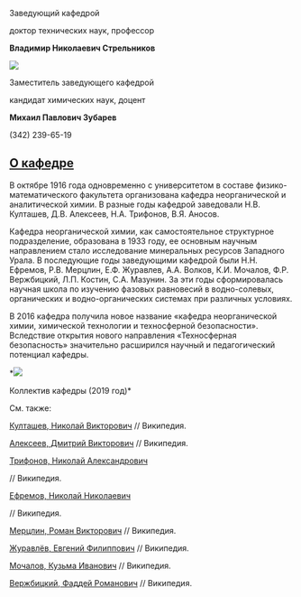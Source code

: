 Заведующий кафедрой
   

 доктор технических наук, профессор
   

**Владимир Николаевич Стрельников** 



  

  

  

  

![](http://www.psu.ru/files/images/fakultety/chemistry/zubarev-2.JPG)
  

  

 Заместитель заведующего кафедрой
   

 кандидат химических наук, доцент
   

**Михаил Павлович Зубарев** 
  

 (342) 239-65-19
   


  
[О кафедре](http://www.psu.ru/fakultety/khimicheskij-fakultet/kafedry/kafedra-neorganicheskoj-khimii/o-kafedre)
----------------------------------------------------------------------------------------------





 В октябре 1916 года одновременно с университетом в составе физико-математического факультета организована кафедра неорганической и аналитической химии. В разные годы кафедрой заведовали Н.В. Култашев, Д.В. Алексеев, Н.А. Трифонов, В.Я. Аносов.
   

  

 Кафедра неорганической химии, как самостоятельное структурное подразделение, образована в 1933 году, ее основным научным направлением стало исследование минеральных ресурсов Западного Урала. В последующие годы заведующими кафедрой были Н.Н. Ефремов, Р.В. Мерцлин, Е.Ф. Журавлев, А.А. Волков, К.И. Мочалов, Ф.Р. Вержбицкий, Л.П. Костин, С.А. Мазунин. За эти годы сформировалась научная школа по изучению фазовых равновесий в водно-солевых, органических и водно-органических системах при различных условиях.
   

  

 В 2016 кафедра получила новое название «кафедра неорганической химии, химической технологии и техносферной безопасности». Вследствие открытия нового направления «Техносферная безопасность» значительно расширился научный и педагогический потенциал кафедры.
 



*![](http://www.psu.ru/files/images/fakultety/chemistry/foto-2-knh.jpg)
  

 Коллектив кафедры (2019 год)* 




  

 См. также:
   

[Култашев, Николай Викторович](https://ru.wikipedia.org/wiki/%D0%9A%D1%83%D0%BB%D1%82%D0%B0%D1%88%D0%B5%D0%B2,_%D0%9D%D0%B8%D0%BA%D0%BE%D0%BB%D0%B0%D0%B9_%D0%92%D0%B8%D0%BA%D1%82%D0%BE%D1%80%D0%BE%D0%B2%D0%B8%D1%87) 
 // Википедия.
   

[Алексеев, Дмитрий Викторович](https://ru.wikipedia.org/wiki/%D0%90%D0%BB%D0%B5%D0%BA%D1%81%D0%B5%D0%B5%D0%B2,_%D0%94%D0%BC%D0%B8%D1%82%D1%80%D0%B8%D0%B9_%D0%92%D0%B8%D0%BA%D1%82%D0%BE%D1%80%D0%BE%D0%B2%D0%B8%D1%87) 
 // Википедия.
   

[Трифонов, Николай Александрович](https://ru.wikipedia.org/wiki/%D0%A2%D1%80%D0%B8%D1%84%D0%BE%D0%BD%D0%BE%D0%B2,_%D0%9D%D0%B8%D0%BA%D0%BE%D0%BB%D0%B0%D0%B9_%D0%90%D0%BB%D0%B5%D0%BA%D1%81%D0%B0%D0%BD%D0%B4%D1%80%D0%BE%D0%B2%D0%B8%D1%87) 

 // Википедия.
 
  

[Ефремов, Николай Николаевич](https://ru.wikipedia.org/wiki/%D0%95%D1%84%D1%80%D0%B5%D0%BC%D0%BE%D0%B2,_%D0%9D%D0%B8%D0%BA%D0%BE%D0%BB%D0%B0%D0%B9_%D0%9D%D0%B8%D0%BA%D0%BE%D0%BB%D0%B0%D0%B5%D0%B2%D0%B8%D1%87) 

 // Википедия.
 


[Мерцлин, Роман Викторович](https://ru.wikipedia.org/wiki/%D0%9C%D0%B5%D1%80%D1%86%D0%BB%D0%B8%D0%BD,_%D0%A0%D0%BE%D0%BC%D0%B0%D0%BD_%D0%92%D0%B8%D0%BA%D1%82%D0%BE%D1%80%D0%BE%D0%B2%D0%B8%D1%87) 
 // Википедия.
   

[Журавлёв, Евгений Филиппович](https://ru.wikipedia.org/wiki/%D0%96%D1%83%D1%80%D0%B0%D0%B2%D0%BB%D1%91%D0%B2,_%D0%95%D0%B2%D0%B3%D0%B5%D0%BD%D0%B8%D0%B9_%D0%A4%D0%B8%D0%BB%D0%B8%D0%BF%D0%BF%D0%BE%D0%B2%D0%B8%D1%87) 
 // Википедия.
   

[Мочалов, Кузьма Иванович](https://ru.wikipedia.org/wiki/%D0%9C%D0%BE%D1%87%D0%B0%D0%BB%D0%BE%D0%B2,_%D0%9A%D1%83%D0%B7%D1%8C%D0%BC%D0%B0_%D0%98%D0%B2%D0%B0%D0%BD%D0%BE%D0%B2%D0%B8%D1%87) 
 // Википедия.
   

[Вержбицкий, Фаддей Романович](https://ru.wikipedia.org/wiki/%D0%92%D0%B5%D1%80%D0%B6%D0%B1%D0%B8%D1%86%D0%BA%D0%B8%D0%B9,_%D0%A4%D0%B0%D0%B4%D0%B4%D0%B5%D0%B9_%D0%A0%D0%BE%D0%BC%D0%B0%D0%BD%D0%BE%D0%B2%D0%B8%D1%87) 
 // Википедия.